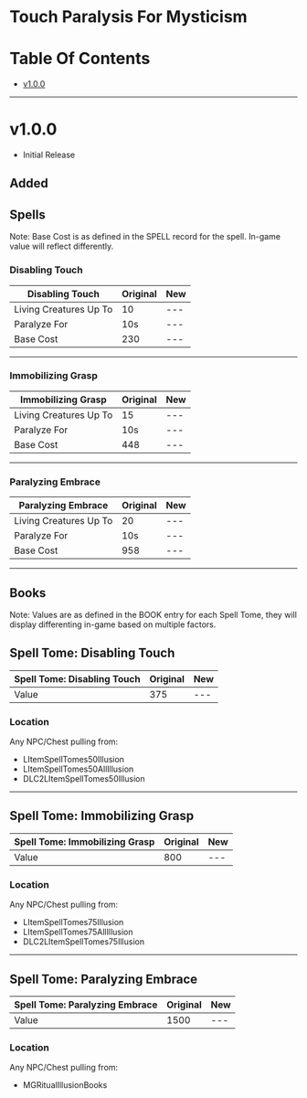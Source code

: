 # Touch Paralysis For Mysticism

# Table Of Contents
<!-- TOC -->

- [v1.0.0](#v100)

<!-- /TOC -->

___

# **v1.0.0**

- Initial Release

## **Added**

## Spells

Note: Base Cost is as defined in the SPELL record for the spell. In-game value will reflect differently.

### Disabling Touch

| Disabling Touch           | Original | New |
| ------------------------- | -------- | --- |
| Living Creatures Up To    |  10      | --- |
| Paralyze For              |  10s     | --- |
| Base Cost                 |  230     | --- |

___

### Immobilizing Grasp

| Immobilizing Grasp        | Original | New |
| ------------------------- | -------- | --- |
| Living Creatures Up To    |  15      | --- |
| Paralyze For              |  10s     | --- |
| Base Cost                 |  448     | --- |

___

### Paralyzing Embrace

| Paralyzing Embrace        | Original | New |
| ------------------------- | -------- | --- |
| Living Creatures Up To    |  20      | --- |
| Paralyze For              |  10s     | --- |
| Base Cost                 |  958     | --- |

___

## Books

Note: Values are as defined in the BOOK entry for each Spell Tome, they will display differenting in-game based on multiple factors.

## Spell Tome: Disabling Touch

| Spell Tome: Disabling Touch    | Original | New |
| ------------------------------ | -------- | --- |
| Value                          |  375     | --- |

### **Location**

Any NPC/Chest pulling from:

- LItemSpellTomes50Illusion
- LItemSpellTomes50AllIllusion
- DLC2LItemSpellTomes50Illusion

___

## Spell Tome: Immobilizing Grasp

| Spell Tome: Immobilizing Grasp | Original | New |
| ------------------------------ | -------- | --- |
| Value                          |  800     | --- |


### **Location**

Any NPC/Chest pulling from:
- LItemSpellTomes75Illusion
- LItemSpellTomes75AllIllusion
- DLC2LItemSpellTomes75Illusion

___

## Spell Tome: Paralyzing Embrace

| Spell Tome: Paralyzing Embrace | Original | New |
| ------------------------------ | -------- | --- |
| Value                          |  1500    | --- |

### **Location**

Any NPC/Chest pulling from:
- MGRitualIllusionBooks
